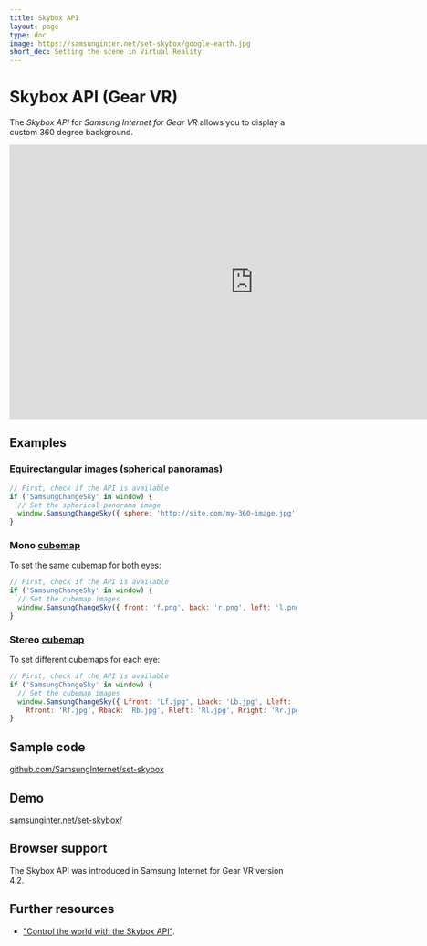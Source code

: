 ```yaml
---
title: Skybox API
layout: page
type: doc
image: https://samsunginter.net/set-skybox/google-earth.jpg
short_dec: Setting the scene in Virtual Reality
---
```

# Skybox API (Gear VR)

The *Skybox API* for *Samsung Internet for Gear VR* allows you to display a custom 360 degree
background.

<iframe width="854" height="480" src="https://www.youtube.com/embed/9NefsqY3uGw" frameborder="0" allowfullscreen></iframe>

## Examples

### [Equirectangular](http://wiki.panotools.org/Equirectangular_Projection) images (spherical panoramas)

```javascript
// First, check if the API is available
if ('SamsungChangeSky' in window) {
  // Set the spherical panorama image
  window.SamsungChangeSky({ sphere: 'http://site.com/my-360-image.jpg' });
}
```

### Mono [cubemap](https://en.wikipedia.org/wiki/Cube_mapping)

To set the same cubemap for both eyes:

```javascript
// First, check if the API is available
if ('SamsungChangeSky' in window) {
  // Set the cubemap images
  window.SamsungChangeSky({ front: 'f.png', back: 'r.png', left: 'l.png', right: 'r.png', up:  'u.png', down: 'd.png' });
}
```

### Stereo [cubemap](https://en.wikipedia.org/wiki/Cube_mapping)

To set different cubemaps for each eye:

```javascript
// First, check if the API is available
if ('SamsungChangeSky' in window) {
  // Set the cubemap images
  window.SamsungChangeSky({ Lfront: 'Lf.jpg', Lback: 'Lb.jpg', Lleft: 'Ll.jpg', Lright: 'Lr.jpg', Lup: 'Lu.jpg', Ldown: 'Ld.jpg',
    Rfront: 'Rf.jpg', Rback: 'Rb.jpg', Rleft: 'Rl.jpg', Rright: 'Rr.jpg', Rup: 'Ru.jpg', Rdown: 'Rd.jpg' });
}
```

## Sample code

[github.com/SamsungInternet/set-skybox](https://github.com/SamsungInternet/set-skybox)

## Demo

[samsunginter.net/set-skybox/](https://samsunginter.net/set-skybox/)

## Browser support

The Skybox API was introduced in Samsung Internet for Gear VR version 4.2.

## Further resources

* ["Control the world with the Skybox API"](https://medium.com/samsung-internet-dev/control-the-world-with-the-skybox-api-6e8ca213f171).
